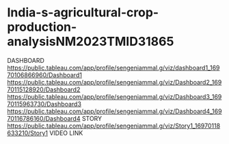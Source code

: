 # India-s-agricultural-crop-production-analysisNM2023TMID31865
DASHBOARD
https://public.tableau.com/app/profile/sengeniammal.g/viz/dashboard1_16970106866960/Dashboard1
https://public.tableau.com/app/profile/sengeniammal.g/viz/Dashboard2_16970115128920/Dashboard2
https://public.tableau.com/app/profile/sengeniammal.g/viz/Dashboard3_16970115963730/Dashboard3
https://public.tableau.com/app/profile/sengeniammal.g/viz/Dashboard4_16970116786160/Dashboard4
STORY
https://public.tableau.com/app/profile/sengeniammal.g/viz/Story1_16970118633210/Story1
VIDEO LINK

